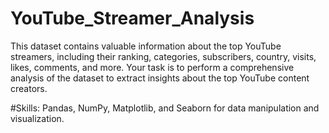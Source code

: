 # YouTube_Streamer_Analysis
This dataset contains valuable information about the top YouTube streamers, including their ranking, categories, subscribers, country, visits, likes, comments, and more. Your task is to perform a comprehensive analysis of the dataset to extract insights about the top YouTube content creators.

#Skills:
Pandas, NumPy, Matplotlib, and Seaborn for data manipulation and visualization.
